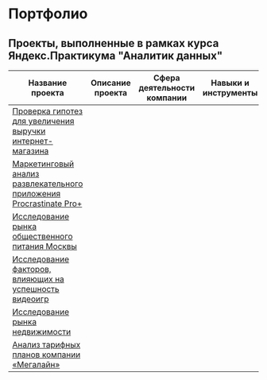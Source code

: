 # Портфолио
## Проекты, выполненные в рамках курса Яндекс.Практикума "Аналитик данных"
| Название проекта | Описание проекта | Сфера деятельности компании | Навыки и инструменты | Ключевые слова | Статус |
|------------------|------------------|-----------------------------|----------------------|----------------|--------|
|[Проверка гипотез для увеличения выручки интернет-магазина](business_decision-making)||||Завершен||
|[Маркетинговый анализ развлекательного приложения Procrastinate Pro+](business_metrics)||||Завершен||
|[Исследование рынка общественного питания Москвы](catering_market)||||Завершен||
|[Исследование факторов, влияющих на успешность видеоигр](game_store_project)||||Завершен||
|[Исследование рынка недвижимости](real_estate_market_analysis)||||Завершен||
|[Анализ тарифных планов компании «Мегалайн»](statistical_analysis)||||Завершен||
